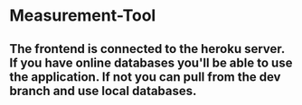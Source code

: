 # Measurement-Tool

## The frontend is connected to the heroku server. If you have online databases you'll be able to use the application. If not you can pull from the dev branch and use local databases.